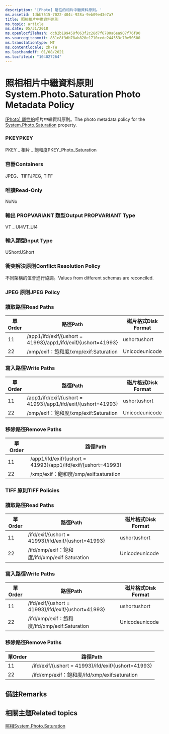 ```yaml
---
description: '[Photo] 屬性的相片中繼資料原則。'
ms.assetid: 1dbb7515-7022-404c-928a-9eb09e43e7a7
title: 照相相片中繼資料原則
ms.topic: article
ms.date: 05/31/2018
ms.openlocfilehash: dcb2b199458f063f2c28d7f6780a6ea907f76f90
ms.sourcegitcommit: 831e8f3db78ab820e1710cede244553c70e50500
ms.translationtype: MT
ms.contentlocale: zh-TW
ms.lasthandoff: 01/08/2021
ms.locfileid: "104027264"
---
```

# <a name="systemphotosaturation-photo-metadata-policy"></a><span data-ttu-id="87b11-103">照相相片中繼資料原則</span><span class="sxs-lookup"><span data-stu-id="87b11-103">System.Photo.Saturation Photo Metadata Policy</span></span>

<span data-ttu-id="87b11-104">[[Photo] 屬性的](../properties/props-system-photo-saturation.md)相片中繼資料原則。</span><span class="sxs-lookup"><span data-stu-id="87b11-104">The photo metadata policy for the [System.Photo.Saturation](../properties/props-system-photo-saturation.md) property.</span></span>

### <a name="pkey"></a><span data-ttu-id="87b11-105">PKEY</span><span class="sxs-lookup"><span data-stu-id="87b11-105">PKEY</span></span>

<span data-ttu-id="87b11-106">PKEY \_ 相片 \_ 飽和度</span><span class="sxs-lookup"><span data-stu-id="87b11-106">PKEY\_Photo\_Saturation</span></span>

### <a name="containers"></a><span data-ttu-id="87b11-107">容器</span><span class="sxs-lookup"><span data-stu-id="87b11-107">Containers</span></span>

<span data-ttu-id="87b11-108">JPEG、TIFF</span><span class="sxs-lookup"><span data-stu-id="87b11-108">JPEG, TIFF</span></span>

### <a name="read-only"></a><span data-ttu-id="87b11-109">唯讀</span><span class="sxs-lookup"><span data-stu-id="87b11-109">Read-Only</span></span>

<span data-ttu-id="87b11-110">No</span><span class="sxs-lookup"><span data-stu-id="87b11-110">No</span></span>

### <a name="output-propvariant-type"></a><span data-ttu-id="87b11-111">輸出 PROPVARIANT 類型</span><span class="sxs-lookup"><span data-stu-id="87b11-111">Output PROPVARIANT Type</span></span>

<span data-ttu-id="87b11-112">VT \_ UI4</span><span class="sxs-lookup"><span data-stu-id="87b11-112">VT\_UI4</span></span>

### <a name="input-type"></a><span data-ttu-id="87b11-113">輸入類型</span><span class="sxs-lookup"><span data-stu-id="87b11-113">Input Type</span></span>

<span data-ttu-id="87b11-114">UShort</span><span class="sxs-lookup"><span data-stu-id="87b11-114">UShort</span></span>

### <a name="conflict-resolution-policy"></a><span data-ttu-id="87b11-115">衝突解決原則</span><span class="sxs-lookup"><span data-stu-id="87b11-115">Conflict Resolution Policy</span></span>

<span data-ttu-id="87b11-116">不同架構的值會進行協調。</span><span class="sxs-lookup"><span data-stu-id="87b11-116">Values from different schemas are reconciled.</span></span>

### <a name="jpeg-policy"></a><span data-ttu-id="87b11-117">JPEG 原則</span><span class="sxs-lookup"><span data-stu-id="87b11-117">JPEG Policy</span></span>

### <a name="read-paths"></a><span data-ttu-id="87b11-118">讀取路徑</span><span class="sxs-lookup"><span data-stu-id="87b11-118">Read Paths</span></span>



| <span data-ttu-id="87b11-119">單</span><span class="sxs-lookup"><span data-stu-id="87b11-119">Order</span></span> | <span data-ttu-id="87b11-120">路徑</span><span class="sxs-lookup"><span data-stu-id="87b11-120">Path</span></span>                          | <span data-ttu-id="87b11-121">磁片格式</span><span class="sxs-lookup"><span data-stu-id="87b11-121">Disk Format</span></span> |
|-------|-------------------------------|-------------|
| <span data-ttu-id="87b11-122">1</span><span class="sxs-lookup"><span data-stu-id="87b11-122">1</span></span>     | <span data-ttu-id="87b11-123">/app1/ifd/exif/{ushort = 41993}</span><span class="sxs-lookup"><span data-stu-id="87b11-123">/app1/ifd/exif/{ushort=41993}</span></span> | <span data-ttu-id="87b11-124">ushort</span><span class="sxs-lookup"><span data-stu-id="87b11-124">ushort</span></span>      |
| <span data-ttu-id="87b11-125">2</span><span class="sxs-lookup"><span data-stu-id="87b11-125">2</span></span>     | <span data-ttu-id="87b11-126">/xmp/exif：飽和度</span><span class="sxs-lookup"><span data-stu-id="87b11-126">/xmp/exif:Saturation</span></span>          | <span data-ttu-id="87b11-127">Unicode</span><span class="sxs-lookup"><span data-stu-id="87b11-127">unicode</span></span>     |



 

### <a name="write-paths"></a><span data-ttu-id="87b11-128">寫入路徑</span><span class="sxs-lookup"><span data-stu-id="87b11-128">Write Paths</span></span>



| <span data-ttu-id="87b11-129">單</span><span class="sxs-lookup"><span data-stu-id="87b11-129">Order</span></span> | <span data-ttu-id="87b11-130">路徑</span><span class="sxs-lookup"><span data-stu-id="87b11-130">Path</span></span>                          | <span data-ttu-id="87b11-131">磁片格式</span><span class="sxs-lookup"><span data-stu-id="87b11-131">Disk Format</span></span> |
|-------|-------------------------------|-------------|
| <span data-ttu-id="87b11-132">1</span><span class="sxs-lookup"><span data-stu-id="87b11-132">1</span></span>     | <span data-ttu-id="87b11-133">/app1/ifd/exif/{ushort = 41993}</span><span class="sxs-lookup"><span data-stu-id="87b11-133">/app1/ifd/exif/{ushort=41993}</span></span> | <span data-ttu-id="87b11-134">ushort</span><span class="sxs-lookup"><span data-stu-id="87b11-134">ushort</span></span>      |
| <span data-ttu-id="87b11-135">2</span><span class="sxs-lookup"><span data-stu-id="87b11-135">2</span></span>     | <span data-ttu-id="87b11-136">/xmp/exif：飽和度</span><span class="sxs-lookup"><span data-stu-id="87b11-136">/xmp/exif:Saturation</span></span>          | <span data-ttu-id="87b11-137">Unicode</span><span class="sxs-lookup"><span data-stu-id="87b11-137">unicode</span></span>     |



 

### <a name="remove-paths"></a><span data-ttu-id="87b11-138">移除路徑</span><span class="sxs-lookup"><span data-stu-id="87b11-138">Remove Paths</span></span>



| <span data-ttu-id="87b11-139">單</span><span class="sxs-lookup"><span data-stu-id="87b11-139">Order</span></span> | <span data-ttu-id="87b11-140">路徑</span><span class="sxs-lookup"><span data-stu-id="87b11-140">Path</span></span>                          |
|-------|-------------------------------|
| <span data-ttu-id="87b11-141">1</span><span class="sxs-lookup"><span data-stu-id="87b11-141">1</span></span>     | <span data-ttu-id="87b11-142">/app1/ifd/exif/{ushort = 41993}</span><span class="sxs-lookup"><span data-stu-id="87b11-142">/app1/ifd/exif/{ushort=41993}</span></span> |
| <span data-ttu-id="87b11-143">2</span><span class="sxs-lookup"><span data-stu-id="87b11-143">2</span></span>     | <span data-ttu-id="87b11-144">/xmp/exif：飽和度</span><span class="sxs-lookup"><span data-stu-id="87b11-144">/xmp/exif:saturation</span></span>          |



 

### <a name="tiff-policies"></a><span data-ttu-id="87b11-145">TIFF 原則</span><span class="sxs-lookup"><span data-stu-id="87b11-145">TIFF Policies</span></span>

### <a name="read-paths"></a><span data-ttu-id="87b11-146">讀取路徑</span><span class="sxs-lookup"><span data-stu-id="87b11-146">Read Paths</span></span>



| <span data-ttu-id="87b11-147">單</span><span class="sxs-lookup"><span data-stu-id="87b11-147">Order</span></span> | <span data-ttu-id="87b11-148">路徑</span><span class="sxs-lookup"><span data-stu-id="87b11-148">Path</span></span>                     | <span data-ttu-id="87b11-149">磁片格式</span><span class="sxs-lookup"><span data-stu-id="87b11-149">Disk Format</span></span> |
|-------|--------------------------|-------------|
| <span data-ttu-id="87b11-150">1</span><span class="sxs-lookup"><span data-stu-id="87b11-150">1</span></span>     | <span data-ttu-id="87b11-151">/ifd/exif/{ushort = 41993}</span><span class="sxs-lookup"><span data-stu-id="87b11-151">/ifd/exif/{ushort=41993}</span></span> | <span data-ttu-id="87b11-152">ushort</span><span class="sxs-lookup"><span data-stu-id="87b11-152">ushort</span></span>      |
| <span data-ttu-id="87b11-153">2</span><span class="sxs-lookup"><span data-stu-id="87b11-153">2</span></span>     | <span data-ttu-id="87b11-154">/ifd/xmp/exif：飽和度</span><span class="sxs-lookup"><span data-stu-id="87b11-154">/ifd/xmp/exif:Saturation</span></span> | <span data-ttu-id="87b11-155">Unicode</span><span class="sxs-lookup"><span data-stu-id="87b11-155">unicode</span></span>     |



 

### <a name="write-paths"></a><span data-ttu-id="87b11-156">寫入路徑</span><span class="sxs-lookup"><span data-stu-id="87b11-156">Write Paths</span></span>



| <span data-ttu-id="87b11-157">單</span><span class="sxs-lookup"><span data-stu-id="87b11-157">Order</span></span> | <span data-ttu-id="87b11-158">路徑</span><span class="sxs-lookup"><span data-stu-id="87b11-158">Path</span></span>                     | <span data-ttu-id="87b11-159">磁片格式</span><span class="sxs-lookup"><span data-stu-id="87b11-159">Disk Format</span></span> |
|-------|--------------------------|-------------|
| <span data-ttu-id="87b11-160">1</span><span class="sxs-lookup"><span data-stu-id="87b11-160">1</span></span>     | <span data-ttu-id="87b11-161">/ifd/exif/{ushort = 41993}</span><span class="sxs-lookup"><span data-stu-id="87b11-161">/ifd/exif/{ushort=41993}</span></span> | <span data-ttu-id="87b11-162">ushort</span><span class="sxs-lookup"><span data-stu-id="87b11-162">ushort</span></span>      |
| <span data-ttu-id="87b11-163">2</span><span class="sxs-lookup"><span data-stu-id="87b11-163">2</span></span>     | <span data-ttu-id="87b11-164">/ifd/xmp/exif：飽和度</span><span class="sxs-lookup"><span data-stu-id="87b11-164">/ifd/xmp/exif:Saturation</span></span> | <span data-ttu-id="87b11-165">Unicode</span><span class="sxs-lookup"><span data-stu-id="87b11-165">unicode</span></span>     |



 

### <a name="remove-paths"></a><span data-ttu-id="87b11-166">移除路徑</span><span class="sxs-lookup"><span data-stu-id="87b11-166">Remove Paths</span></span>



| <span data-ttu-id="87b11-167">單</span><span class="sxs-lookup"><span data-stu-id="87b11-167">Order</span></span> | <span data-ttu-id="87b11-168">路徑</span><span class="sxs-lookup"><span data-stu-id="87b11-168">Path</span></span>                     |
|-------|--------------------------|
| <span data-ttu-id="87b11-169">1</span><span class="sxs-lookup"><span data-stu-id="87b11-169">1</span></span>     | <span data-ttu-id="87b11-170">/ifd/exif/{ushort = 41993}</span><span class="sxs-lookup"><span data-stu-id="87b11-170">/ifd/exif/{ushort=41993}</span></span> |
| <span data-ttu-id="87b11-171">2</span><span class="sxs-lookup"><span data-stu-id="87b11-171">2</span></span>     | <span data-ttu-id="87b11-172">/ifd/xmp/exif：飽和度</span><span class="sxs-lookup"><span data-stu-id="87b11-172">/ifd/xmp/exif:saturation</span></span> |



 

## <a name="remarks"></a><span data-ttu-id="87b11-173">備註</span><span class="sxs-lookup"><span data-stu-id="87b11-173">Remarks</span></span>

## <a name="related-topics"></a><span data-ttu-id="87b11-174">相關主題</span><span class="sxs-lookup"><span data-stu-id="87b11-174">Related topics</span></span>

<dl> <dt>

[<span data-ttu-id="87b11-175">照相</span><span class="sxs-lookup"><span data-stu-id="87b11-175">System.Photo.Saturation</span></span>](../properties/props-system-photo-saturation.md)
</dt> </dl>

 

 
